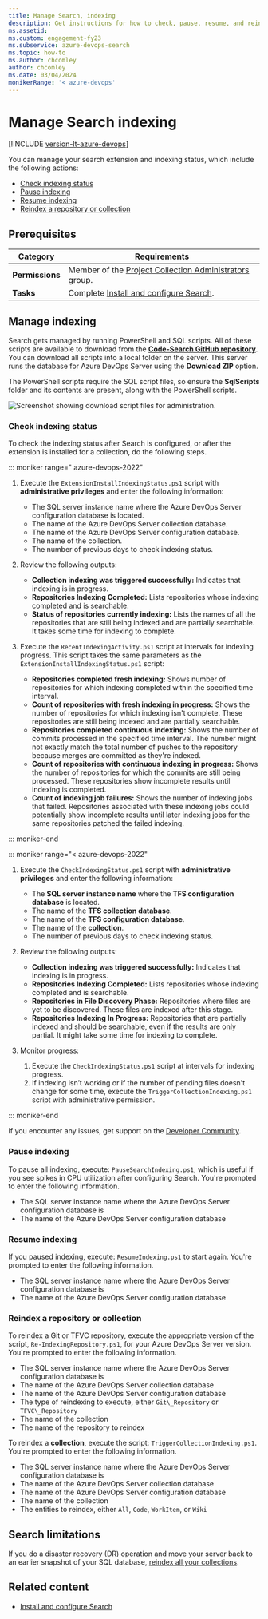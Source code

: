 ```yaml
---
title: Manage Search, indexing
description: Get instructions for how to check, pause, resume, and reindex a repository or collection.
ms.assetid: 
ms.custom: engagement-fy23
ms.subservice: azure-devops-search
ms.topic: how-to
ms.author: chcomley
author: chcomley
ms.date: 03/04/2024
monikerRange: '< azure-devops'
---
```


# Manage Search indexing

[!INCLUDE [version-lt-azure-devops](../../includes/version-lt-azure-devops.md)]

You can manage your search extension and indexing status, which include the following actions:
- [Check indexing status](#check-indexing-status)
- [Pause indexing](#pause-indexing)
- [Resume indexing](#resume-indexing)
- [Reindex a repository or collection](#reindex-a-repository-or-collection)

## Prerequisites

| Category | Requirements |
|--------------|-------------|
| **Permissions** | Member of the [Project Collection Administrators](../../user-guide/project-admin-tutorial.md) group. |
| **Tasks** | Complete [Install and configure Search](install-configure-search.md). |

## Manage indexing

Search gets managed by running PowerShell and SQL scripts. All of these scripts are available to download from the **[Code-Search GitHub repository](https://github.com/Microsoft/Code-Search)**. You can download all scripts into a local folder on the server. This server runs the database for Azure DevOps Server using the **Download ZIP** option. 

The PowerShell scripts require the SQL script files, so ensure the **SqlScripts** folder and its contents are present, along with the PowerShell scripts.

![Screenshot showing download script files for administration.](media/administration/script-filesv2.png)

### Check indexing status

To check the indexing status after Search is configured, or after the extension is installed for a collection, do the following steps.

::: moniker range=" azure-devops-2022"

1. Execute the `ExtensionInstallIndexingStatus.ps1` script with **administrative privileges** and enter the following information:

   - The SQL server instance name where the Azure DevOps Server configuration database is located.
   - The name of the Azure DevOps Server collection database.
   - The name of the Azure DevOps Server configuration database.
   - The name of the collection.
   - The number of previous days to check indexing status.
 
2. Review the following outputs:

   - **Collection indexing was triggered successfully:** Indicates that indexing is in progress.
   - **Repositories Indexing Completed:** Lists repositories whose indexing completed and is searchable.
   - **Status of repositories currently indexing:** Lists the names of all the repositories that are still being indexed and are partially searchable. It takes some time for indexing to complete.
 
3. Execute the `RecentIndexingActivity.ps1` script at intervals for indexing progress. This script takes the same parameters as the `ExtensionInstallIndexingStatus.ps1` script:

   - **Repositories completed fresh indexing:** Shows number of repositories for which indexing completed within the specified time interval.
   - **Count of repositories with fresh indexing in progress:**  Shows the number of repositories for which indexing isn't complete. These repositories are still being indexed and are partially searchable.
   - **Repositories completed continuous indexing:**  Shows the number of commits processed in the specified time interval. The number might not exactly match the total number of pushes to the repository because merges are committed as they're indexed.
   - **Count of repositories with continuous indexing in progress:** Shows the number of repositories for which the commits are still being processed. These repositories show incomplete results until indexing is completed.
   - **Count of indexing job failures:**  Shows the number of indexing jobs that failed. Repositories associated with these indexing jobs could potentially show incomplete results until later indexing jobs for the same repositories patched the failed indexing.

::: moniker-end

::: moniker range="< azure-devops-2022"

1. Execute the `CheckIndexingStatus.ps1` script with **administrative privileges** and enter the following information: 

   - The **SQL server instance name** where the **TFS configuration database** is located.
   - The name of the **TFS collection database**.
   - The name of the **TFS configuration database**.
   - The name of the **collection**.
   - The number of previous days to check indexing status.

2. Review the following outputs:
   - **Collection indexing was triggered successfully:** Indicates that indexing is in progress.
   - **Repositories Indexing Completed:** Lists repositories whose indexing completed and is searchable.
   - **Repositories in File Discovery Phase:** Repositories where files are yet to be discovered. These files are indexed after this stage.
   - **Repositories Indexing In Progress:** Repositories that are partially indexed and should be searchable, even if the results are only partial. It might take some time for indexing to complete.

3. Monitor progress:
   1. Execute the `CheckIndexingStatus.ps1` script at intervals for indexing progress.
   2. If indexing isn’t working or if the number of pending files doesn't change for some time, execute the `TriggerCollectionIndexing.ps1` script with administrative permission. 

::: moniker-end

   If you encounter any issues, get support on the [Developer Community](https://developercommunity.visualstudio.com/spaces/21/index.html). 

### Pause indexing

To pause all indexing, execute: `PauseSearchIndexing.ps1`, which is useful if you see spikes in CPU utilization after configuring Search. You're prompted to enter the following information.
* The SQL server instance name where the Azure DevOps Server configuration database is
* The name of the Azure DevOps Server configuration database

### Resume indexing

If you paused indexing, execute: `ResumeIndexing.ps1` to start again. You're prompted to enter the following information.
* The SQL server instance name where the Azure DevOps Server configuration database is
* The name of the Azure DevOps Server configuration database

### Reindex a repository or collection

To reindex a Git or TFVC repository, execute the appropriate
version of the script, `Re-IndexingRepository.ps1`, for your Azure DevOps Server version. 
You're prompted to enter the following information.

* The SQL server instance name where the Azure DevOps Server configuration database is
* The name of the Azure DevOps Server collection database
* The name of the Azure DevOps Server configuration database
* The type of reindexing to execute, either `Git\_Repository` or `TFVC\_Repository`
* The name of the collection
* The name of the repository to reindex

To reindex a **collection**, execute the script: `TriggerCollectionIndexing.ps1`.
You're prompted to enter the following information.
* The SQL server instance name where the Azure DevOps Server configuration database is
* The name of the Azure DevOps Server collection database
* The name of the Azure DevOps Server configuration database
* The name of the collection
* The entities to reindex, either `All`, `Code`, `WorkItem`, or `Wiki`

## Search limitations

If you do a disaster recovery (DR) operation and move your server back to an earlier snapshot of your SQL database, [reindex all your collections](manage-search.md#reindex-a-repository-or-collection).

## Related content

- [Install and configure Search](install-configure-search.md)
